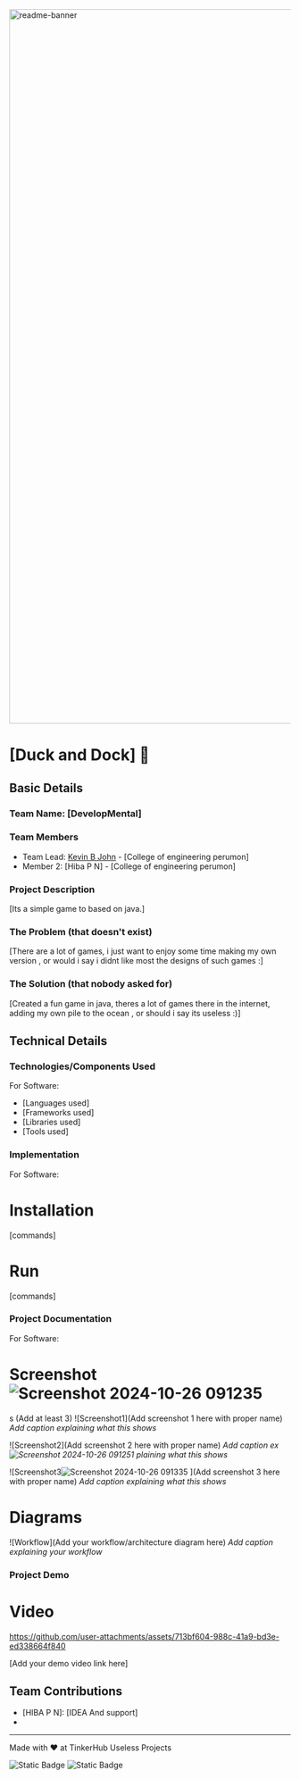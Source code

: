 <img width="1280" alt="readme-banner" src="https://github.com/user-attachments/assets/35332e92-44cb-425b-9dff-27bcf1023c6c">

# [Duck and Dock] 🎯


## Basic Details
### Team Name: [DevelopMental]


### Team Members
- Team Lead: [Kevin B John] - [College of engineering perumon]
- Member 2: [Hiba P N] - [College of engineering perumon]


### Project Description
[Its a simple game to based on java.]

### The Problem (that doesn't exist)
[There are a lot of games, i just want to enjoy some  time making my own version , or would i say i didnt like most the designs of such games :]

### The Solution (that nobody asked for)
[Created a fun game in java, theres a lot of games there in the internet, adding my own pile to the ocean , or should i say its useless :)]

## Technical Details
### Technologies/Components Used
For Software:
- [Languages used]
- [Frameworks used]
- [Libraries used]
- [Tools used]


### Implementation
For Software:
# Installation
[commands]

# Run
[commands]

### Project Documentation
For Software:

# Screenshot![Screenshot 2024-10-26 091235](https://github.com/user-attachments/assets/5ae08857-da29-424c-9929-31aa6373b8d8)
s (Add at least 3)
![Screenshot1](Add screenshot 1 here with proper name)
*Add caption explaining what this shows*

![Screenshot2](Add screenshot 2 here with proper name)
*Add caption ex![Screenshot 2024-10-26 091251](https://github.com/user-attachments/assets/c0a58390-a9a4-4635-acbf-389b2846a65a)
plaining what this shows*

![Screenshot3![Screenshot 2024-10-26 091335](https://github.com/user-attachments/assets/b9384fc5-7e3b-4d61-84f1-2fefb47ecd79)
](Add screenshot 3 here with proper name)
*Add caption explaining what this shows*

# Diagrams
![Workflow](Add your workflow/architecture diagram here)
*Add caption explaining your workflow*

### Project Demo
# Video

https://github.com/user-attachments/assets/713bf604-988c-41a9-bd3e-ed338664f840


[Add your demo video link here]




## Team Contributions
- [HIBA P N]: [IDEA And support]
- [KEVIN B JOHN]: [IMPLEMENTATION]

---
Made with ❤️ at TinkerHub Useless Projects 

![Static Badge](https://img.shields.io/badge/TinkerHub-24?color=%23000000&link=https%3A%2F%2Fwww.tinkerhub.org%2F)
![Static Badge](https://img.shields.io/badge/UselessProject--24-24?link=https%3A%2F%2Fwww.tinkerhub.org%2Fevents%2FQ2Q1TQKX6Q%2FUseless%2520Projects)



